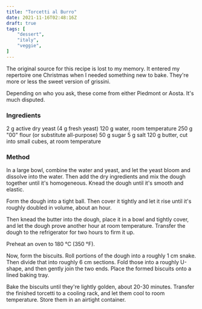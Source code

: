 ```yaml
---
title: "Torcetti al Burro"
date: 2021-11-16T02:48:16Z
draft: true
tags: [
    "dessert",
    "italy",
    "veggie",
]
---
```


The original source for this recipe is lost to my memory. It entered my repertoire one Christmas when I needed something new to bake. They're more or less the sweet version of grissini.

Depending on who you ask, these come from either Piedmont or Aosta. It's much disputed.

### Ingredients

2 g active dry yeast (4 g fresh yeast)
120 g water, room temperature
250 g "00" flour (or substitute all-purpose)
50 g sugar
5 g salt
120 g butter, cut into small cubes, at room temperature

### Method

In a large bowl, combine the water and yeast, and let the yeast bloom and dissolve into the water. Then add the dry ingredients and mix the dough together until it's homogeneous. Knead the dough until it's smooth and elastic.

Form the dough into a tight ball. Then cover it tightly and let it rise until it's roughly doubled in volume, about an hour.

Then knead the butter into the dough, place it in a bowl and tightly cover, and let the dough prove another hour at room temperature. Transfer the dough to the refrigerator for two hours to firm it up.

Preheat an oven to 180 °C (350 °F).

Now, form the biscuits. Roll portions of the dough into a roughly 1 cm snake. Then divide that into roughly 6 cm sections. Fold those into a roughly U-shape, and then gently join the two ends. Place the formed biscuits onto a lined baking tray.

Bake the biscuits until they're lightly golden, about 20-30 minutes. Transfer the finished torcetti to a cooling rack, and let them cool to room temperature. Store them in an airtight container.

